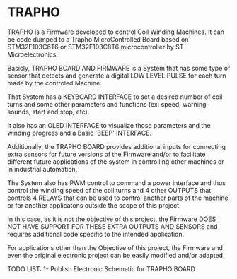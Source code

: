 # TRAPHO

TRAPHO is a Firmware developed to control Coil Winding Machines. It can be code dumped to a Trapho MicroControlled Board 
based on STM32F103C6T6 or STM32F103C8T6 microcontroller by ST Microelectronics.

Basicly, TRAPHO BOARD AND FIRMWARE is a System that has some type of sensor that detects and generate a digital LOW LEVEL PULSE 
for each turn made by the controled Machine.

That System has a KEYBOARD INTERFACE to set a desired number of coil turns and some other parameters and functions (ex: speed, 
warning sounds, start and stop, etc).

It also has an OLED INTERFACE to visualize those parameters and the winding progress and a Basic 'BEEP' INTERFACE.

Additionally, the TRAPHO BOARD provides additional inputs for connecting extra sensors for future versions of the Firmware and/or 
to facilitate different future applications of the system in controlling other machines or in industrial automation.

The System also has PWM control to command a power interface and thus control the winding speed of the coil turns 
and 4 other OUTPUTS that controls 4 RELAYS that can be used to control another parts of the machine or for another applicatons 
outside the scope of this project. 

In this case, as it is not the objective of this project, the Firmware DOES NOT HAVE SUPPORT FOR THESE EXTRA OUTPUTS AND SENSORS and 
requires additional code specific to the intended application.

For applications other than the Objective of this project, the Firmware and even the original electronic project can be easily 
modified and/or adapted.

TODO LIST:
1- Publish Electronic Schematic for TRAPHO BOARD

